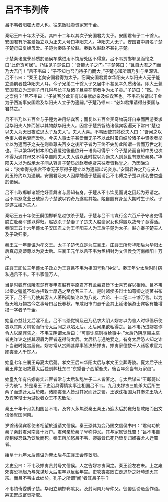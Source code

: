 # 吕不韦列传

吕不韦者阳翟大贾人也。往来贩贱卖贵家累千金。

秦昭王四十年太子死。其四十二年以其次子安国君为太子。安国君有子二十馀人。安国君有所甚爱姬立以为正夫人号曰华阳夫人。华阳夫人无子。安国君中男名子楚子楚母曰夏姬毋爱。子楚为秦质子於赵。秦数攻赵赵不甚礼子楚。

子楚秦诸庶孽孙质於诸侯车乘进用不饶居处困不得意。吕不韦贾邯郸见而怜之曰“此奇货可居”。乃往见子楚说曰：“吾能大子之门。”子楚笑曰：“且自大君之门而乃大吾门！”吕不韦曰：“子不知也吾门待子门而大。”子楚心知所谓乃引与坐深语。吕不韦曰：“秦王老矣安国君得为太子。窃闻安国君爱幸华阳夫人华阳夫人无子能立適嗣者独华阳夫人耳。今子兄弟二十馀人子又居中不甚见幸久质诸侯。即大王薨安国君立为王则子毋几得与长子及诸子旦暮在前者争为太子矣。”子楚曰：“然。为之柰何？”吕不韦曰：“子贫客於此非有以奉献於亲及结宾客也。不韦虽贫请以千金为子西游事安国君及华阳夫人立子为適嗣。”子楚乃顿曰：“必如君策请得分秦国与君共之。”

吕不韦乃以五百金与子楚为进用结宾客；而复以五百金买奇物玩好自奉而西游秦求见华阳夫人姊而皆以其物献华阳夫人。因言子楚贤智结诸侯宾客遍天下常曰“楚也以夫人为天日夜泣思太子及夫人”。夫人大喜。不韦因使其姊说夫人曰：“吾闻之以色事人者色衰而爱弛。今夫人事太子甚爱而无子不以此时蚤自结於诸子中贤孝者举立以为適而子之夫在则重尊夫百岁之後所子者为王终不失势此所谓一言而万世之利也。不以繁华时树本即色衰爱弛後虽欲开一语尚可得乎？今子楚贤而自知中男也次不得为適其母又不得幸自附夫人夫人诚以此时拔以为適夫人则竟世有宠於秦矣。”华阳夫人以为然承太子间从容言子楚质於赵者绝贤来往者皆称誉之。乃因涕泣曰：“妾幸得充後宫不幸无子原得子楚立以为適嗣以讬妾身。”安国君许之乃与夫人刻玉符约以为適嗣。安国君及夫人因厚餽遗子楚而请吕不韦傅之子楚以此名誉益盛於诸侯。

吕不韦取邯郸诸姬绝好善舞者与居知有身。子楚从不韦饮见而说之因起为寿请之。吕不韦怒念业已破家为子楚欲以钓奇乃遂献其姬。姬自匿有身至大期时生子政。子楚遂立姬为夫人。

秦昭王五十年使王齮围邯郸急赵欲杀子楚。子楚与吕不韦谋行金六百斤予守者吏得脱亡赴秦军遂以得归。赵欲杀子楚妻子子楚夫人赵豪家女也得匿以故母子竟得活。秦昭王五十六年薨太子安国君立为王华阳夫人为王后子楚为太子。赵亦奉子楚夫人及子政归秦。

秦王立一年薨谥为孝文王。太子子楚代立是为庄襄王。庄襄王所母华阳后为华阳太后真母夏姬尊以为夏太后。庄襄王元年以吕不韦为丞相封为文信侯食河南雒阳十万户。

庄襄王即位三年薨太子政立为王尊吕不韦为相国号称“仲父”。秦王年少太后时时窃私通吕不韦。不韦家僮万人。

当是时魏有信陵君楚有春申君赵有平原君齐有孟尝君皆下士喜宾客以相倾。吕不韦以秦之彊羞不如亦招致士厚遇之至食客三千人。是时诸侯多辩士如荀卿之徒著书布天下。吕不韦乃使其客人人著所闻集论以为八览、六论、十二纪二十馀万言。以为备天地万物古今之事号曰吕氏春秋。布咸阳市门悬千金其上延诸侯游士宾客有能增损一字者予千金。

始皇帝益壮太后淫不止。吕不韦恐觉祸及己乃私求大阴人嫪毐以为舍人时纵倡乐使毐以其阴关桐轮而行令太后闻之以啗太后。太后闻果欲私得之。吕不韦乃进嫪毐诈令人以腐罪告之。不韦又阴谓太后曰：“可事诈腐则得给事中。”太后乃阴厚赐主腐者吏诈论之拔其须眉为宦者遂得侍太后。太后私与通绝爱之。有身太后恐人知之诈卜当避时徙宫居雍。嫪毐常从赏赐甚厚事皆决於嫪毐。嫪毐家僮数千人诸客求宦为嫪毐舍人千馀人。

始皇七年庄襄王母夏太后薨。孝文王后曰华阳太后与孝文王会葬寿陵。夏太后子庄襄王葬芷阳故夏太后独别葬杜东曰“东望吾子西望吾夫。後百年旁当有万家邑”。

始皇九年有告嫪毐实非宦者常与太后私乱生子二人皆匿之。与太后谋曰“王即薨以子为後”。於是秦王下吏治具得情实事连相国吕不韦。九月夷嫪毐三族杀太后所生两子而遂迁太后於雍。诸嫪毐舍人皆没其家而迁之蜀。王欲诛相国为其奉先王功大及宾客辩士为游说者众王不忍致法。

秦王十年十月免相国吕不韦。及齐人茅焦说秦王秦王乃迎太后於雍归复咸阳而出文信侯就国河南。

岁馀诸侯宾客使者相望於道请文信侯。秦王恐其为变乃赐文信侯书曰：“君何功於秦？秦封君河南食十万户。君何亲於秦？号称仲父。其与家属徙处蜀！”吕不韦自度稍侵恐诛乃饮酖而死。秦王所加怒吕不韦、嫪毐皆已死乃皆复归嫪毐舍人迁蜀者。

始皇十九年太后薨谥为帝太后与庄襄王会葬茝阳。

太史公曰：不韦及嫪毐贵封号文信侯。人之告嫪毐毐闻之。秦王验左右未。上之雍郊毐恐祸起乃与党谋矫太后玺卒以反蕲年宫。吏攻毐毐败亡走追斩之好畤遂灭其宗。而吕不韦由此绌矣。孔子之所谓“闻”者其吕子乎？

不韦钓奇委质子楚。华阳立嗣邯郸献女。及封河南乃号仲父。徙蜀惩谤悬金作语。筹策既成富贵斯取。


